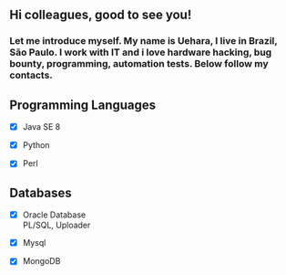 
## Hi colleagues, good to see you! 

### Let me introduce myself. My name is Uehara, I live in Brazil, São Paulo. I work with IT and i love hardware hacking, bug bounty, programming, automation tests. Below follow my contacts. <br>


## Programming Languages

- [x] Java SE 8
- [x] Python
- [x] Perl


## Databases

- [x] Oracle Database <br>
  PL/SQL, Uploader
- [x] Mysql
- [x] MongoDB


